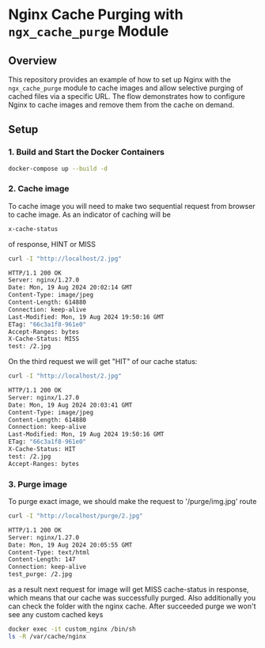 # Nginx Cache Purging with `ngx_cache_purge` Module

## Overview

This repository provides an example of how to set up Nginx with the `ngx_cache_purge` module to cache images and allow selective purging of cached files via a specific URL. The flow demonstrates how to configure Nginx to cache images and remove them from the cache on demand.

## Setup

### 1. Build and Start the Docker Containers

```sh
docker-compose up --build -d
```

### 2. Cache image 

To cache image you will need to make two sequential request from browser to cache image. As an indicator of caching will be 
```sh
x-cache-status
``` 
of response, HINT or MISS

```sh
curl -I "http://localhost/2.jpg" 

HTTP/1.1 200 OK
Server: nginx/1.27.0
Date: Mon, 19 Aug 2024 20:02:14 GMT
Content-Type: image/jpeg
Content-Length: 614880
Connection: keep-alive
Last-Modified: Mon, 19 Aug 2024 19:50:16 GMT
ETag: "66c3a1f8-961e0"
Accept-Ranges: bytes
X-Cache-Status: MISS
test: /2.jpg
```
On the third request we will get "HIT" of our cache status: 
```sh
curl -I "http://localhost/2.jpg"

HTTP/1.1 200 OK
Server: nginx/1.27.0
Date: Mon, 19 Aug 2024 20:03:41 GMT
Content-Type: image/jpeg
Content-Length: 614880
Connection: keep-alive
Last-Modified: Mon, 19 Aug 2024 19:50:16 GMT
ETag: "66c3a1f8-961e0"
X-Cache-Status: HIT
test: /2.jpg
Accept-Ranges: bytes
```

### 3. Purge image 

To purge exact image, we should make the request to '/purge/img.jpg' route 

```sh
curl -I "http://localhost/purge/2.jpg"

HTTP/1.1 200 OK
Server: nginx/1.27.0
Date: Mon, 19 Aug 2024 20:05:55 GMT
Content-Type: text/html
Content-Length: 147
Connection: keep-alive
test_purge: /2.jpg
```

as a result next request for image will get MISS cache-status in response, which means that our cache was successfully purged. Also additionally you can check the folder with the nginx cache. After succeeded purge we won't see any custom cached keys
```sh
docker exec -it custom_nginx /bin/sh
ls -R /var/cache/nginx
```



